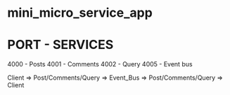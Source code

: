 # mini_micro_service_app

PORT - SERVICES
=================
4000 - Posts
4001 - Comments
4002 - Query
4005 - Event bus


Client => Post/Comments/Query => Event_Bus => Post/Comments/Query => Client